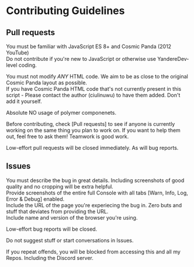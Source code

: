 # Contributing Guidelines


## Pull requests
You must be familiar with JavaScript ES 8+ and Cosmic Panda (2012 YouTube)</br>
Do not contribute if you're new to JavaScript or otherwise use YandereDev-level coding. 

You must not modify *ANY* HTML code. We aim to be as close to the original Cosmic Panda layout as possible.</br>
If you have Cosmic Panda HTML code that's not currently present in this script - Please contact the author (ciulinuwu) to have them added. Don't add it yourself.

Absolute NO usage of polymer componenets.

Before contributing, check [Pull requests] to see if anyone is currently working on the same thing you plan to work on.
If you want to help them out, feel free to ask them! Teamwork is good work.

Low-effort pull requests will be closed immediately. As will bug reports.

## Issues
You must describe the bug in great details. Including screenshots of good quality and no cropping will be extra helpful.</br>
Provide screenshots of the entire full Console with all tabs [Warn, Info, Log, Error & Debug] enabled.</br>
Include the URL of the page you're experiecing the bug in. Zero buts and stuff that deviates from providing the URL.</br>
Include name and version of the browser you're using.</br>

Low-effort bug reports will be closed.

Do not suggest stuff or start conversations in Issues.

If you repeat offends, you will be blocked from accessing this and all my Repos. Including the Discord server.
